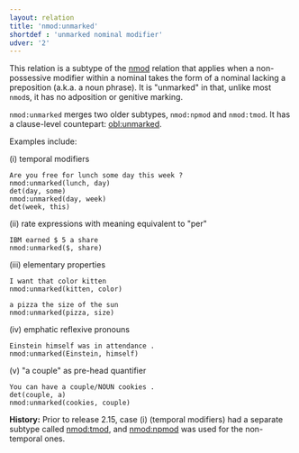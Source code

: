 ```yaml
---
layout: relation
title: 'nmod:unmarked'
shortdef : 'unmarked nominal modifier'
udver: '2'
---
```


This relation is a subtype of the [nmod]() relation that applies
when a non-possessive modifier within a nominal takes the form of a 
nominal lacking a preposition (a.k.a. a noun phrase). It is 
"unmarked" in that, unlike most `nmod`s, it has no adposition or
genitive marking.

`nmod:unmarked` merges two older subtypes, `nmod:npmod` and `nmod:tmod`.
It has a clause-level countepart: [obl:unmarked]().

Examples include:

(i) temporal modifiers

~~~ sdparse
Are you free for lunch some day this week ?
nmod:unmarked(lunch, day)
det(day, some)
nmod:unmarked(day, week)
det(week, this)
~~~

(ii) rate expressions with meaning equivalent to "per"

~~~ sdparse
IBM earned $ 5 a share
nmod:unmarked($, share)
~~~

(iii) elementary properties

~~~ sdparse
I want that color kitten
nmod:unmarked(kitten, color)
~~~

~~~ sdparse
a pizza the size of the sun
nmod:unmarked(pizza, size)
~~~

(iv) emphatic reflexive pronouns

~~~ sdparse
Einstein himself was in attendance .
nmod:unmarked(Einstein, himself)
~~~

(v) "a couple" as pre-head quantifier

~~~ sdparse
You can have a couple/NOUN cookies .
det(couple, a)
nmod:unmarked(cookies, couple)
~~~

**History:** Prior to release 2.15, case (i) (temporal modifiers)
had a separate subtype called [nmod:tmod](), and [nmod:npmod]()
was used for the non-temporal ones.
